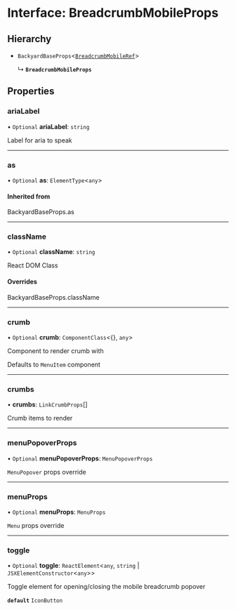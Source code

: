 # Interface: BreadcrumbMobileProps

## Hierarchy

- `BackyardBaseProps`<[`BreadcrumbMobileRef`](../README.md#breadcrumbmobileref)\>

  ↳ **`BreadcrumbMobileProps`**

## Properties

### ariaLabel

• `Optional` **ariaLabel**: `string`

Label for aria to speak

___

### as

• `Optional` **as**: `ElementType`<`any`\>

#### Inherited from

BackyardBaseProps.as

___

### className

• `Optional` **className**: `string`

React DOM Class

#### Overrides

BackyardBaseProps.className

___

### crumb

• `Optional` **crumb**: `ComponentClass`<{}, `any`\>

Component to render crumb with

Defaults to `MenuItem` component

___

### crumbs

• **crumbs**: `LinkCrumbProps`[]

Crumb items to render

___

### menuPopoverProps

• `Optional` **menuPopoverProps**: `MenuPopoverProps`

`MenuPopover` props override

___

### menuProps

• `Optional` **menuProps**: `MenuProps`

`Menu` props override

___

### toggle

• `Optional` **toggle**: `ReactElement`<`any`, `string` \| `JSXElementConstructor`<`any`\>\>

Toggle element for opening/closing the mobile breadcrumb popover

**`default`** `IconButton`
